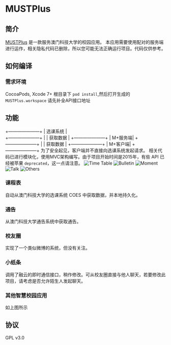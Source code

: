 # MUSTPlus
## 简介
[MUSTPlus](https://must.plus) 是一款服务澳门科技大学的校园应用。
本应用需要使用配对的服务端进行运作，相关隐私代码已删除，所以您可能无法正确运行项目。代码仅供参考。

## 如何编译
### 需求环境
CocoaPods, Xcode 7+
根目录下 `pod install`,然后打开生成的`MUSTPlus.workspace`
请先补全API接口地址

## 功能
+———————+
|  选课系统 |      
+———————+
         |
         | 获取数据
         |
+———————+
| M+服务端|
+———————+
         |
         | 获取数据
         |
+———————+
| M+客户端|
+———————+
为了安全起见，客户端并不直接向选课系统发起请求。
相关代码已进行模块化，使用MVC架构编写。由于项目开始时间是2015年，有些 API 已经被苹果 `deprecated`，这一点请注意。
![Time Table](https://github.com/MUSTPlus/MUSTPlus/raw/master/preview1.png)
![Bulletin](https://github.com/MUSTPlus/MUSTPlus/raw/master/preview2.png)
![Moment](https://github.com/MUSTPlus/MUSTPlus/raw/master/preview3.png)
![Talk](https://github.com/MUSTPlus/MUSTPlus/raw/master/preview4.png)
![Others](https://github.com/MUSTPlus/MUSTPlus/raw/master/preview5.png)

### 课程表
自动从澳门科技大学的选课系统 COES 中获取数据，并本地持久化。

### 通告
从澳门科技大学通告系统中获取通告。

### 校友圈
实现了一个类似微博的系统，但没有关注。

### 小纸条
调用了融云的即时通信接口，稍作修改。可从校友圈直接与他人聊天，若要修改此项目，请考虑是否允许陌生人发起聊天。

### 其他智慧校园应用
如上图所示

## 协议
GPL v3.0

